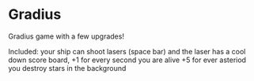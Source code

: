 # Gradius

Gradius game with a few upgrades!

Included:
  your ship can shoot lasers (space bar) and the laser has a cool down
  score board,  +1 for every second you are alive
                +5 for ever asteriod you destroy
  stars in the background
  
